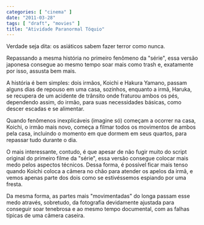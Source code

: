 ```yaml
---
categories: [ "cinema" ]
date: "2011-03-28"
tags: [ "draft", "movies" ]
title: "Atividade Paranormal Tóquio"
---
```

Verdade seja dita: os asiáticos sabem fazer terror como nunca.

Repassando a mesma história no primeiro fenômeno da "série", essa
versão japonesa consegue ao mesmo tempo soar mais como trash e,
exatamente por isso, assusta bem mais.

A história é bem simples: dois irmãos, Koichi e Hakura Yamano, passam
alguns dias de repouso em uma casa, sozinhos, enquanto a irmã, Haruka,
se recupera de um acidente de trânsito onde fraturou ambos os pés,
dependendo assim, do irmão, para suas necessidades básicas, como descer
escadas e se alimentar.

Quando fenômenos inexplicáveis (imagine só) começam a ocorrer na
casa, Koichi, o irmão mais novo, começa a filmar todos os movimentos
de ambos pela casa, incluindo o momento em que dormem em seus quartos,
para repassar tudo durante o dia.

O mais interessante, contudo, é que apesar de não fugir muito do
script original do primeiro filme da "série", essa versão consegue
colocar mais medo pelos aspectos técnicos. Dessa forma, é possível
ficar mais tenso quando Koichi coloca a câmera no chão para atender
os apelos da irmã, e vemos apenas parte dos dois como se estivéssemos
espiando por uma fresta.

Da mesma forma, as partes mais "movimentadas" do longa passam esse medo
através, sobretudo, da fotografia devidamente ajustada para conseguir
soar tenebrosa e ao mesmo tempo documental, com as falhas típicas de
uma câmera caseira.
